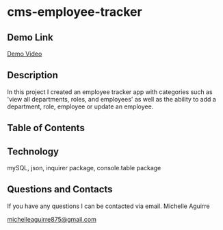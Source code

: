 # cms-employee-tracker
## Demo Link

[Demo Video](https://youtu.be/EtAaccmJMzQ)

## Description

In this project I created an employee tracker app with categories such as 'view all departments, roles, and employees' as well as the ability to add a department, role, employee or update an employee.


## Table of Contents

## Technology

mySQL, json, inquirer package, console.table package

## Questions and Contacts

If you have any questions I can be contacted via email. 
Michelle Aguirre

[michelleaguirre875@gmail.com](mailto:michelleaguirre875@gmail.com)